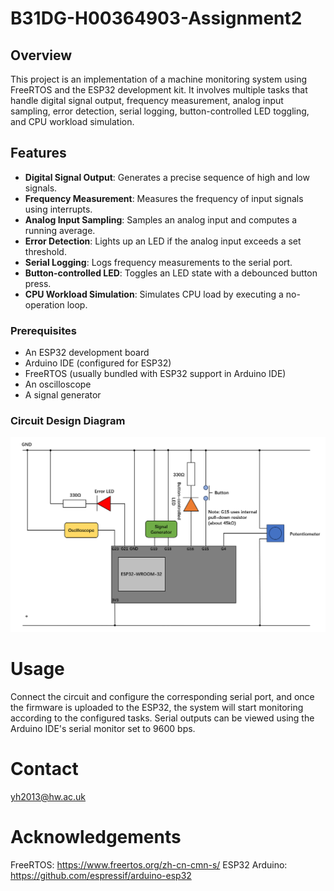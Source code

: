 # B31DG-H00364903-Assignment2

## Overview
This project is an implementation of a machine monitoring system using FreeRTOS and the ESP32 development kit. It involves multiple tasks that handle digital signal output, frequency measurement, analog input sampling, error detection, serial logging, button-controlled LED toggling, and CPU workload simulation.

## Features

- **Digital Signal Output**: Generates a precise sequence of high and low signals.
- **Frequency Measurement**: Measures the frequency of input signals using interrupts.
- **Analog Input Sampling**: Samples an analog input and computes a running average.
- **Error Detection**: Lights up an LED if the analog input exceeds a set threshold.
- **Serial Logging**: Logs frequency measurements to the serial port.
- **Button-controlled LED**: Toggles an LED state with a debounced button press.
- **CPU Workload Simulation**: Simulates CPU load by executing a no-operation loop.

### Prerequisites

- An ESP32 development board
- Arduino IDE (configured for ESP32)
- FreeRTOS (usually bundled with ESP32 support in Arduino IDE)
- An oscilloscope
- A signal generator

### Circuit Design Diagram

![Circuit Design Diagram](images/circuit_design.png)

# Usage

Connect the circuit and configure the corresponding serial port, and once the firmware is uploaded to the ESP32, the system will start monitoring according to the configured tasks. Serial outputs can be viewed using the Arduino IDE's serial monitor set to 9600 bps.

# Contact

yh2013@hw.ac.uk

# Acknowledgements

FreeRTOS: https://www.freertos.org/zh-cn-cmn-s/
ESP32 Arduino: https://github.com/espressif/arduino-esp32
